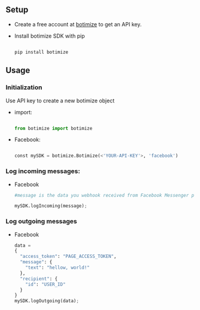 ## Setup

* Create a free account at [botimize](http://botimize.io) to get an API key.

* Install botimize SDK with pip
 	```terminal

  	pip install botimize

  	```


## Usage

### Initialization

Use API key to create a new botimize object

- import:
	```python

  	from botimize import botimize

  	```

- Facebook:

  ```python

  const mySDK = botimize.Botimize(<'YOUR-API-KEY'>, 'facebook')

  ```

### Log incoming messages:

- Facebook
	
  ```python
  #message is the data you webhook received from Facebook Messenger platform

  mySDK.logIncoming(message);
  
  ```


### Log outgoing messages

- Facebook

  ```python
  data = 
  {
    "access_token": "PAGE_ACCESS_TOKEN",
    "message": {
      "text": "hellow, world!"
    },
    "recipient": {
      "id": "USER_ID"
    }
  }
  mySDK.logOutgoing(data);

  ```
